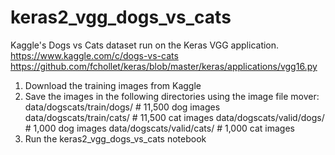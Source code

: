 # keras2_vgg_dogs_vs_cats

Kaggle's Dogs vs Cats dataset run on the Keras VGG application.  
https://www.kaggle.com/c/dogs-vs-cats  
https://github.com/fchollet/keras/blob/master/keras/applications/vgg16.py

1) Download the training images from Kaggle
2) Save the images in the following directories using the image file mover:
   data/dogscats/train/dogs/ # 11,500 dog images
   data/dogscats/train/cats/ # 11,500 cat images
   data/dogscats/valid/dogs/ # 1,000 dog images
   data/dogscats/valid/cats/ # 1,000 cat images
3) Run the keras2_vgg_dogs_vs_cats notebook

